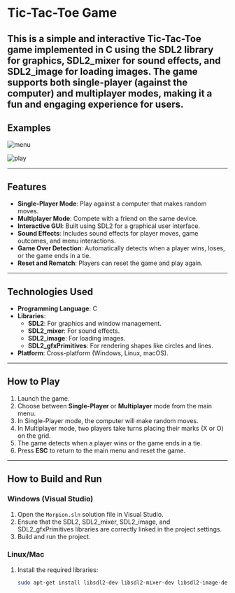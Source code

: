 # Tic-Tac-Toe Game

This is a simple and interactive Tic-Tac-Toe game implemented in **C** using the **SDL2 library** for graphics, **SDL2_mixer** for sound effects, and **SDL2_image** for loading images. The game supports both **single-player** (against the computer) and **multiplayer** modes, making it a fun and engaging experience for users.
---
## Examples 
![menu](https://github.com/user-attachments/assets/453044d0-c1ec-44a1-9b57-0c1f8da1f0f9)

![play](https://github.com/user-attachments/assets/e3bfc097-638a-4f8b-af3c-53a8600d347d)

---

## Features
- **Single-Player Mode**: Play against a computer that makes random moves.
- **Multiplayer Mode**: Compete with a friend on the same device.
- **Interactive GUI**: Built using SDL2 for a graphical user interface.
- **Sound Effects**: Includes sound effects for player moves, game outcomes, and menu interactions.
- **Game Over Detection**: Automatically detects when a player wins, loses, or the game ends in a tie.
- **Reset and Rematch**: Players can reset the game and play again.

---

## Technologies Used
- **Programming Language**: C
- **Libraries**:
  - **SDL2**: For graphics and window management.
  - **SDL2_mixer**: For sound effects.
  - **SDL2_image**: For loading images.
  - **SDL2_gfxPrimitives**: For rendering shapes like circles and lines.
- **Platform**: Cross-platform (Windows, Linux, macOS).

---

## How to Play
1. Launch the game.
2. Choose between **Single-Player** or **Multiplayer** mode from the main menu.
3. In Single-Player mode, the computer will make random moves.
4. In Multiplayer mode, two players take turns placing their marks (X or O) on the grid.
5. The game detects when a player wins or the game ends in a tie.
6. Press **ESC** to return to the main menu and reset the game.

---


## How to Build and Run

### Windows (Visual Studio)
1. Open the `Morpion.sln` solution file in Visual Studio.
2. Ensure that the SDL2, SDL2_mixer, SDL2_image, and SDL2_gfxPrimitives libraries are correctly linked in the project settings.
3. Build and run the project.

### Linux/Mac
1. Install the required libraries:
   ```bash
   sudo apt-get install libsdl2-dev libsdl2-mixer-dev libsdl2-image-dev
